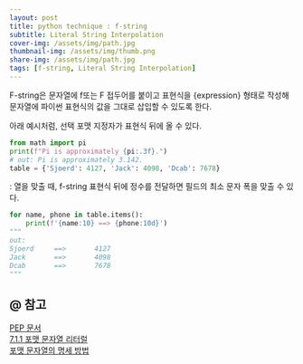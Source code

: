 ```yaml
---
layout: post
title: python technique : f-string
subtitle: Literal String Interpolation
cover-img: /assets/img/path.jpg
thumbnail-img: /assets/img/thumb.png
share-img: /assets/img/path.jpg
tags: [f-string, Literal String Interpolation]
---
```

F-string은 문자열에 f또는 F 접두어를 붙이고 표현식을 {expression} 형태로 작성해
문자열에 파이썬 표현식의 값을 그대로 삽입할 수 있도록 한다.

아래 예시처럼, 선택 포맷 지정자가 표현식 뒤에 올 수 있다.
```python
from math import pi
print(f"Pi is approximately {pi:.3f}.")
# out: Pi is approximately 3.142.
table = {'Sjoerd': 4127, 'Jack': 4098, 'Dcab': 7678}
```

: 열을 맞출 때, f-string 표현식 뒤에 정수를 전달하면 필드의 최소 문자 폭을 맞출 수 있다.
```python
for name, phone in table.items():
    print(f'{name:10} ==> {phone:10d}')
""" 
out:
Sjoerd     ==>       4127
Jack       ==>       4098
Dcab       ==>       7678
"""
```



## @ 참고
[PEP 문서](https://peps.python.org/pep-0498/)  
[7.1.1 포맷 문자열 리터럴](https://docs.python.org/ko/3/tutorial/inputoutput.html)   
[포맷 문자열의 명세 방법](https://docs.python.org/ko/3/library/string.html#formatspec)